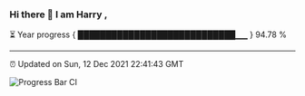 ### Hi there 👋 I am Harry , 

⏳ Year progress { ████████████████████████████▁▁ } 94.78 %

---

⏰ Updated on Sun, 12 Dec 2021 22:41:43 GMT

![Progress Bar CI](https://github.com/duykhang68/duykhang68/workflows/Progress%20Bar%20CI/badge.svg)
